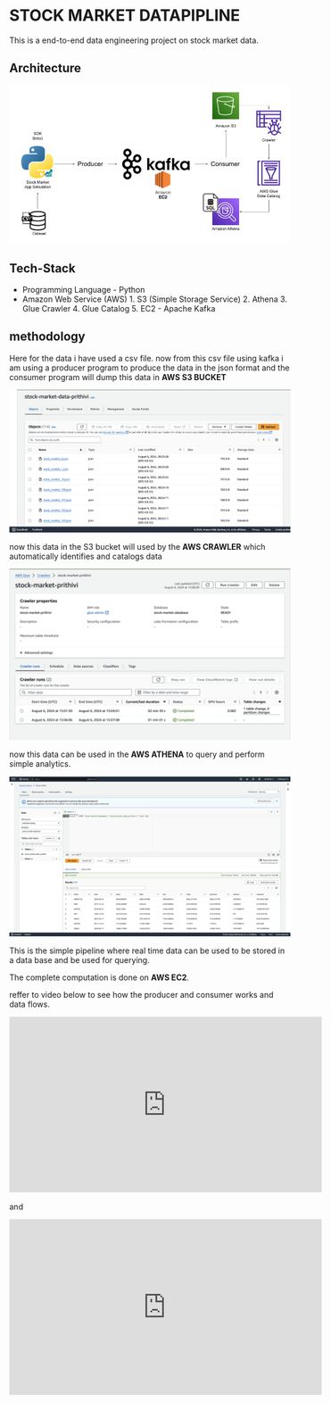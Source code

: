 # STOCK MARKET DATAPIPLINE 

This is a end-to-end data engineering project on stock market data.

## Architecture 

<img src="Architecture.jpg">

## Tech-Stack
   - Programming Language - Python
   - Amazon Web Service (AWS)
    1. S3 (Simple Storage Service)
    2. Athena
    3. Glue Crawler
    4. Glue Catalog
    5. EC2
    - Apache Kafka

## methodology

Here for the data i have used a csv file.
now from this csv file using kafka i am using a producer program to produce the data in the json format and the consumer program will dump this data in __AWS S3 BUCKET__

<img src="s3_image.png">

now this data in the S3 bucket will used by the __AWS CRAWLER__ which automatically identifies and catalogs data 

<img src="crawler_image.png">

now this data can be used in the  __AWS ATHENA__ to query and perform simple analytics.

<img src="Athena_image.png">

This is the simple pipeline where real time data can be used to be stored in a data base and be used for querying.

The complete computation is done on __AWS EC2__.

reffer to video below to see how the producer and consumer works and data flows.
<iframe width="560" height="315" src="https://github.com/Prithiviraj25/Stock_market_data_pipeline/blob/main/producer_consumer.mov" frameborder="0" allowfullscreen></iframe>

and 

<iframe width="560" height="315" src="https://github.com/Prithiviraj25/Stock_market_data_pipeline/blob/main/consumer_data pasing.mov" frameborder="0" allowfullscreen></iframe>



